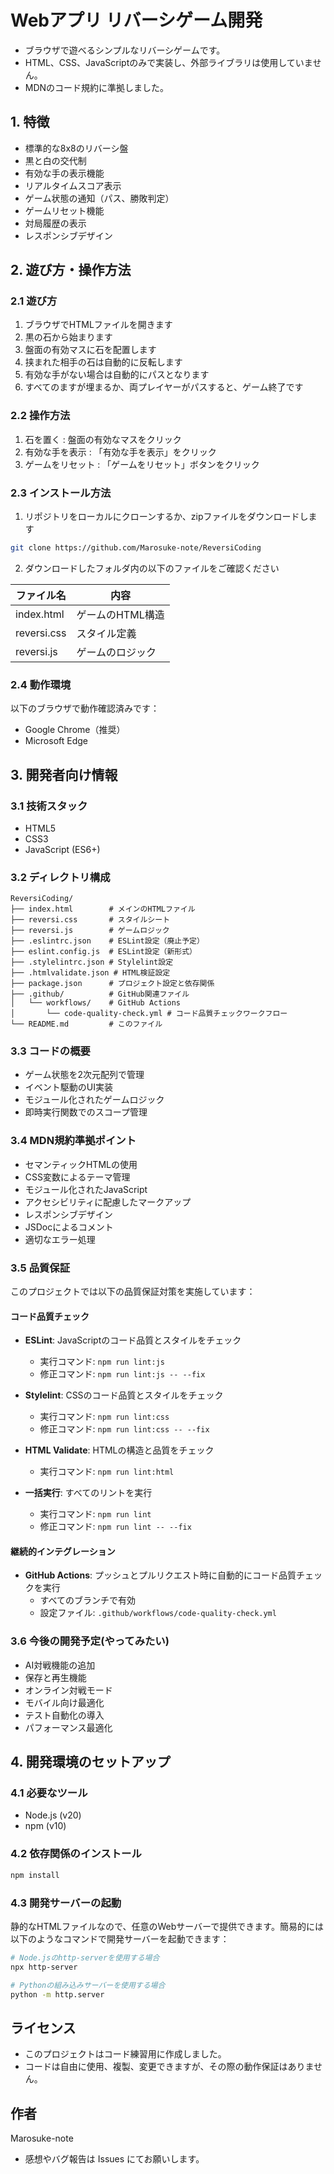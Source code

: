 # Webアプリ リバーシゲーム開発

- ブラウザで遊べるシンプルなリバーシゲームです。
- HTML、CSS、JavaScriptのみで実装し、外部ライブラリは使用していません。
- MDNのコード規約に準拠しました。

## 1. 特徴

- 標準的な8x8のリバーシ盤
- 黒と白の交代制
- 有効な手の表示機能
- リアルタイムスコア表示
- ゲーム状態の通知（パス、勝敗判定）
- ゲームリセット機能
- 対局履歴の表示
- レスポンシブデザイン

## 2. 遊び方・操作方法

### 2.1 遊び方

1. ブラウザでHTMLファイルを開きます
2. 黒の石から始まります
3. 盤面の有効マスに石を配置します
4. 挟まれた相手の石は自動的に反転します
5. 有効な手がない場合は自動的にパスとなります
6. すべてのますが埋まるか、両プレイヤーがパスすると、ゲーム終了です

### 2.2 操作方法

1. 石を置く : 盤面の有効なマスをクリック
2. 有効な手を表示 : 「有効な手を表示」をクリック
3. ゲームをリセット : 「ゲームをリセット」ボタンをクリック

### 2.3 インストール方法

1. リポジトリをローカルにクローンするか、zipファイルをダウンロードします

```bash
git clone https://github.com/Marosuke-note/ReversiCoding
```

2. ダウンロードしたフォルダ内の以下のファイルをご確認ください

| ファイル名     | 内容             |
| ------------- | --------------- |
| index.html    | ゲームのHTML構造 |
| reversi.css   | スタイル定義     |
| reversi.js    | ゲームのロジック |

### 2.4 動作環境

以下のブラウザで動作確認済みです：

- Google Chrome（推奨）
- Microsoft Edge

## 3. 開発者向け情報

### 3.1 技術スタック

- HTML5
- CSS3
- JavaScript (ES6+)

### 3.2 ディレクトリ構成

```
ReversiCoding/
├── index.html        # メインのHTMLファイル
├── reversi.css       # スタイルシート
├── reversi.js        # ゲームロジック
├── .eslintrc.json    # ESLint設定（廃止予定）
├── eslint.config.js  # ESLint設定（新形式）
├── .stylelintrc.json # Stylelint設定
├── .htmlvalidate.json # HTML検証設定
├── package.json      # プロジェクト設定と依存関係
├── .github/          # GitHub関連ファイル
│   └── workflows/    # GitHub Actions
│       └── code-quality-check.yml # コード品質チェックワークフロー
└── README.md         # このファイル
```

### 3.3 コードの概要

- ゲーム状態を2次元配列で管理
- イベント駆動のUI実装
- モジュール化されたゲームロジック
- 即時実行関数でのスコープ管理

### 3.4 MDN規約準拠ポイント

- セマンティックHTMLの使用
- CSS変数によるテーマ管理
- モジュール化されたJavaScript
- アクセシビリティに配慮したマークアップ
- レスポンシブデザイン
- JSDocによるコメント
- 適切なエラー処理

### 3.5 品質保証

このプロジェクトでは以下の品質保証対策を実施しています：

#### コード品質チェック

- **ESLint**: JavaScriptのコード品質とスタイルをチェック
  - 実行コマンド: `npm run lint:js`
  - 修正コマンド: `npm run lint:js -- --fix`

- **Stylelint**: CSSのコード品質とスタイルをチェック
  - 実行コマンド: `npm run lint:css`
  - 修正コマンド: `npm run lint:css -- --fix`

- **HTML Validate**: HTMLの構造と品質をチェック
  - 実行コマンド: `npm run lint:html`

- **一括実行**: すべてのリントを実行
  - 実行コマンド: `npm run lint`
  - 修正コマンド: `npm run lint -- --fix`

#### 継続的インテグレーション

- **GitHub Actions**: プッシュとプルリクエスト時に自動的にコード品質チェックを実行
  - すべてのブランチで有効
  - 設定ファイル: `.github/workflows/code-quality-check.yml`

### 3.6 今後の開発予定(やってみたい)

- AI対戦機能の追加
- 保存と再生機能
- オンライン対戦モード
- モバイル向け最適化
- テスト自動化の導入
- パフォーマンス最適化

## 4. 開発環境のセットアップ

### 4.1 必要なツール

- Node.js (v20)
- npm (v10)

### 4.2 依存関係のインストール

```bash
npm install
```

### 4.3 開発サーバーの起動

静的なHTMLファイルなので、任意のWebサーバーで提供できます。簡易的には以下のようなコマンドで開発サーバーを起動できます：

```bash
# Node.jsのhttp-serverを使用する場合
npx http-server

# Pythonの組み込みサーバーを使用する場合
python -m http.server
```

## ライセンス

- このプロジェクトはコード練習用に作成しました。
- コードは自由に使用、複製、変更できますが、その際の動作保証はありません。

## 作者

Marosuke-note

- 感想やバグ報告は Issues にてお願いします。
